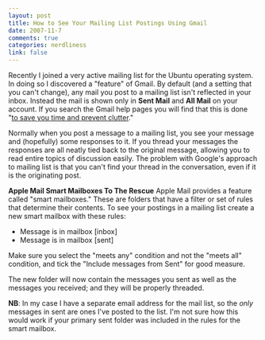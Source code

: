 ```yaml
--- 
layout: post
title: How to See Your Mailing List Postings Using Gmail
date: 2007-11-7
comments: true
categories: nerdliness
link: false
---
```

Recently I joined a very active mailing list for the Ubuntu operating system.  In doing so I discovered a "feature" of Gmail.  By default (and a setting that you can't change), any mail you post to a mailing list isn't reflected in your inbox.  Instead the mail is shown only in <b>Sent Mail</b> and <b>All Mail</b> on your account.  If you search the Gmail help pages you will find that this is done "<a href="https://mail.google.com/support/bin/answer.py?answer=6588" title="save time and prevent clutter">to save you time and prevent clutter</a>."

Normally when you post a message to a mailing list, you see your message and (hopefully) some responses to it.  If you thread your messages the responses are all neatly tied back to the original message, allowing you to read entire topics of discussion easily.  The problem with Google's approach to mailing list is that you can't find your thread in the conversation, even if it is the originating post.

<strong>Apple Mail Smart Mailboxes To The Rescue</strong>
Apple Mail provides a feature called "smart mailboxes."  These are folders that have a filter or set of rules that determine their contents.  To see your postings in a mailing list create a new smart mailbox with these rules:

+ Message is in mailbox [inbox]
+ Message is in mailbox [sent]

Make sure you select the "meets any" condition and not the "meets all" condition, and tick the "Include messages from Sent" for good measure.

The new folder will now contain the messages you sent as well as the messages you received; and they will be properly threaded.

<strong>NB</strong>: In my case I have a separate email address for the mail list, so the <i>only</i> messages in sent are ones I've posted to the list.  I'm not sure how this would work if your primary sent folder was included in the rules for the smart mailbox.
